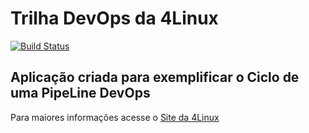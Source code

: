 # Trilha DevOps da 4Linux

<!-- Altere a Flag abaixo com sua URL do Travis -->
[![Build Status](https://travis-ci.com/jrcarrilho/DevOpsLab-HelloWorld.svg?branch=master)](https://travis-ci.com/jrcarrilho/DevOpsLab-HelloWorld)

## Aplicação criada para exemplificar o Ciclo de uma PipeLine DevOps


Para maiores informações acesse o [Site da 4Linux](https://www.4linux.com.br/cursos/devops)
